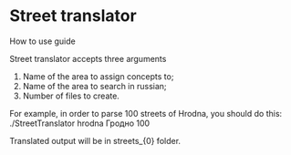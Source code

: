 # Street translator
How to use guide

Street translator accepts three arguments
1. Name of the area to assign concepts to;
2. Name of the area to search in russian;
3. Number of files to create.

For example, in order to parse 100 streets of Hrodna, you should do this:
./StreetTranslator hrodna Гродно 100

Translated output will be in streets_{0} folder.